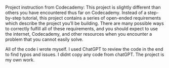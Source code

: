 Project instruction from Codecademy: This project is slightly different than others you have encountered thus far on Codecademy. Instead of a step-by-step tutorial, this project contains a series of open-ended requirements which describe the project you’ll be building. There are many possible ways to correctly fulfill all of these requirements, and you should expect to use the internet, Codecademy, and other resources when you encounter a problem that you cannot easily solve.

All of the code i wrote myself. I used ChatGPT to review the code in the end to find typos and issues. I didnt copy any code from chatGPT. The project is my own work. 
